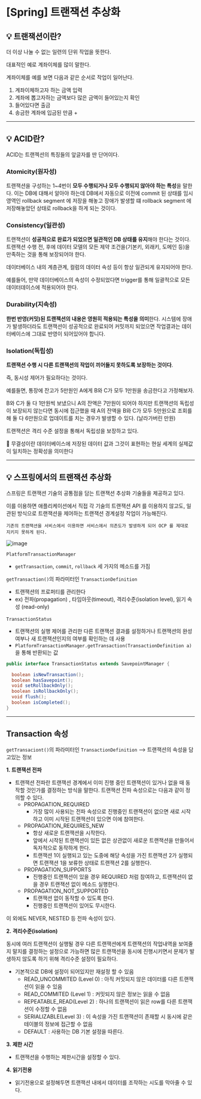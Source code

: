 # **[Spring] 트랜잭션 추상화**

<aside>

</aside>

## 💡 **트랜잭션이란?**

더 이상 나눌 수 없는 일련의 단위 작업을 뜻한다.

대표적인 예로 계좌이체를 많이 말한다. 

계좌이체를 예를 보면 다음과 같은 순서로 작업이 일어난다. 

1. 계좌이체하고자 하는 금액 입력
2. 계좌에 뽑고자하는 금액보다 많은 금액이 들어있는지 확인
3. 들어있다면 출금
4. 송금한 계좌에 입금된 만큼 +

---
## 💡 **ACID란?**

ACID는 트랜젝션의 특징들의 앞글자를 딴 단어이다.

### **Atomicity(원자성)**

트랜잭션을 구성하는 1~4번이 **모두 수행되거나 모두 수행되지 않아야 하는 특성**을 말한다.
이는 DB에 대해서 알아야 하는데 DB에서 자동으로 이전에 commit 된 상태를 임시 영역인 rollback segment 에 저장을 해놓고 장애가 발생할 떄 rollback segment 에 저장해놓았던 상태로 rollback을 하게 되는 것이다.

### **Consistency(일관성)**

트랜잭션이 **성공적으로 완료가 되었으면 일관적인 DB 상태를 유지**해야 한다는 것이다. 트랜잭션 수행 전, 후에 데이터 모델의 모든 제약 조건을(기본키, 외래키, 도메인 등)을 만족하는 것을 통해 보장되어야 한다. 

데이터베이스 내의 계층관계, 컬럼의 데이터 속성 등이 항상 일관되게 유지되어야 한다. 

예를들어, 만약 데이터베이스의 속성이 수정되었다면 trigger를 통해 일괄적으로 모든 데이터데이스에 적용되어야 한다.

### **Durability(지속성)**

**한번 반영(커밋)된 트랜젝션의 내용은 영원히 적용되는 특성을 의미**한다.
시스템에 장애가 발생하더라도 트랜잭션이 성공적으로 완료되어 커밋까지 되었으면 작업결과는 데이터베이스에 그대로 반영이 되어있어야 합니다.

### **Isolation(독립성)**

**트랜잭션 수행 시 다른 트랜잭션의 작업이 끼어들지 못하도록 보장하는 것이다**.

즉, 동시성 제어가 필요하다는 것이다. 

예를들면, 통장에 잔고가 5만원인 A에게 B와 C가 모두 1만원을 송금한다고 가정해보자. 

B와 C가 둘 다 1만원씩 보냈으니 A의 잔액은 7만원이 되어야 하지만 트랜잭션의 독립성이 보장되지 않는다면 동시에 접근했을 때 A의 잔액을 B와 C가 모두 5만원으로 조회를 해 둘 다 6만원으로 업데이트를 치는 경우가 발생할 수 있다. (날라가버린 만원)

트랜잭션은 격리 수준 설정을 통해서 독립성을 보장하고 있다. 

<aside>
🦼 무결성이란 데이터베이스에 저장된 데이터 값과 그것이 표현하는 현실 세계의 실제값이 일치하는 정확성을 의미한다

</aside>

---

## 💡 **스프링에서의 트랜잭션 추상화**

스프링은 트랜잭션 기술의 공통점을 담는 트랜잭션 추상화 기술들을 제공하고 있다.

이를 이용하면 애플리케이션에서 직접 각 기술의 트랜잭션 API 를 이용하지 않고도, 일관된 방식으로 트랜잭션을 제어하는 트랜잭션 경계설정 작업이 가능해진다.

    기존의 트랜잭션을 서비스에서 이용하면 서비스에서 의존도가 발생하게 되어 OCP 를 제대로 지키지 못하게 된다. 

![image](https://user-images.githubusercontent.com/63777714/147813218-ac8851da-50be-48a3-9123-cedfee8d74b6.png)


`PlatformTransactionManager`

- `getTransaction`, `commit`, `rollback` 세 가지의 메소드를 가짐

`getTransaction()`의 파라미터인 `TransactionDefinition`

- 트랜잭션의 프로퍼티를 관리한다
- ex) 전파(propagation) , 타임아웃(timeout), 격리수준(isolation level), 읽기 속성 (read-only)

`TransactionStatus` 

- 트랜잭션의 실행 제어를 관리한 다른 트랜잭션 결과를 설정하거나 트랜잭션의 완성 여부나 새 트랜잭션인지의 여부를 확인하는 데 사용
- `PlatformTransactionManager.getTransaction(TransactionDefinition a)`을 통해 반환되는 값

```java
public interface TransactionStatus extends SavepointManager {

  boolean isNewTransaction();
  boolean hasSavepoint();
  void setRollbackOnly();
  boolean isRollbackOnly();
  void flush();
  boolean isCompleted();
}
```
---

## **Transaction 속성**

`getTransaciont()`의 파라미터인 `TransactionDefinition` —> 트랜잭션의 속성을 담고있는 정보

**1. 트랜잭션 전파**

- 트랜잭션 전파란 트랜잭션 경계에서 이미 진행 중인 트랜잭션이 있거나 없을 때 동작할 것인가를 결정하는 방식을 말한다. 트랜잭션 전파 속성으로는 다음과 같이 정의할 수 있다.
    - PROPAGATION_REQUIRED
        - 가장 많이 사용되는 전파 속성으로 진행중인 트랜잭션이 없으면 새로 시작하고 이미 시작된 트랜잭션이 있으면 이에 참여한다.
    - PROPAGATION_REQUIRES_NEW
        - 항상 새로운 트랜잭션을 시작한다.
        - 앞에서 시작된 트랜잭션이 있든 없은 상관없이 새로운 트랜잭션을 만들어서 독자적으로 동작하게 한다.
        - 트랜잭션 1이 실행되고 있는 도중에 해당 속성을 가진 트랜잭션 2가 실행되면 트랜잭션 1을 보류한 상태로 트랜잭션 2를 실행한다.
    - PROPAGATION_SUPPORTS
        - 진행중인 트랜잭션이 있을 경우 REQUIRED 처럼 참여하고, 트랜잭션이 없을 경우 트랜잭션 없이 메소드 실행한다.
    - PROPAGATION_NOT_SUPPORTED
        - 트랜잭션 없이 동작할 수 있도록 한다.
        - 진행중인 트랜잭션이 있어도 무시한다.

이 외에도 NEVER, NESTED 등 전파 속성이 있다.

**2. 격리수준(isolation)**

동시에 여러 트랜잭션이 실행될 경우 다른 트랜잭션에게 트랜잭션의 작업내역을 보여줄 지 말지를 결정하는 설정으로 가능하면 많은 트랜잭션을 동시에 진행시키면서 문제가 발생하지 않도록 하기 위해 격리수준 설정이 필요하다. 

- 기본적으로 DB에 설정이 되어있지만 재설정 할 수 있음
    - READ_UNCOMMITED (Level 0) : 아직 커밋되지 않은 데이터를 다른 트랜잭션이 읽을 수 있음
    - READ_COMMITED (Level 1) : 커밋되지 않은 정보는 읽을 수 없음
    - REPEATABLE_READ(Level 2) : 하나의 트랜잭션이 읽은 row를 다른 트랜잭션이 수정할 수 없음
    - SERIALIZABLE(Level 3) : 이 속성을 가진 트랜잭션이 존재할 시 동시에 같은 테이블의 정보에 접근할 수 없음
    - DEFAULT : 사용하는 DB 기본 설정을 따른다.

**3. 제한 시간**

- 트랜잭션을 수행하는 제한시간을 설정할 수 있다.

**4. 읽기전용**

- 읽기전용으로 설정해두면 트랜잭션 내에서 데이터를 조작하는 시도를 막아줄 수 있다.